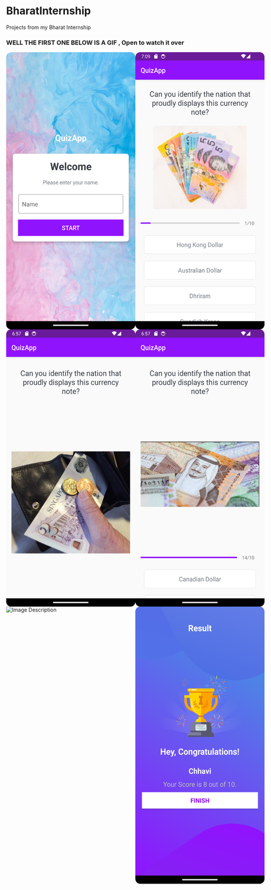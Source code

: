 # BharatInternship
Projects from my Bharat Internship

### <strong>WELL THE FIRST ONE BELOW IS A GIF , Open to watch it over</strong>
<div style="display: flex;">
<img src="https://github.com/Kgotta-contribute/BharatInternship/blob/main/GitHub_Rec.png" alt="Image Description" width="350px" height="750px">
<img src="https://github.com/Kgotta-contribute/BharatInternship/blob/main/Github_final_picture.png" alt="Image Description" width="350px" height="750px">
</div>

<div style="display: flex;">
<img src="https://github.com/Kgotta-contribute/BharatInternship/blob/main/Github_pic6.png" alt="Image Description" width="350px" height="750px">
<img src="https://github.com/Kgotta-contribute/BharatInternship/blob/main/Github_pic5.png" alt="Image Description" width="350px" height="750px">
</div>

<div style="display: flex;">
<img src="https://github.com/Kgotta-contribute/BharatInternship/blob/main/FINAL_GIF_1.gif" alt="Image Description" width="350px" height="750px">
  <img src="https://github.com/Kgotta-contribute/BharatInternship/blob/main/Github_pic.png" alt="Image Description" width="350px" height="750px">
</div>
